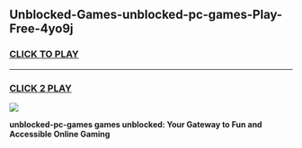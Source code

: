 
## Unblocked-Games-unblocked-pc-games-Play-Free-4yo9j
<h3>
<a href="https://premium76.site?title=unblocked-pc-games&ref=18A1">CLICK TO PLAY</a></h3>
<hr>

<h3>
<a href="https://premium76.site?title=unblocked-pc-games&ref=18A1">CLICK 2 PLAY</a>
  
</h3>

<a href="https://premium76.site?title=unblocked-pc-games&ref=18A1"><img src="https://clearcache.store/games.png"></a>


**unblocked-pc-games games unblocked: Your Gateway to Fun and Accessible Online Gaming**
